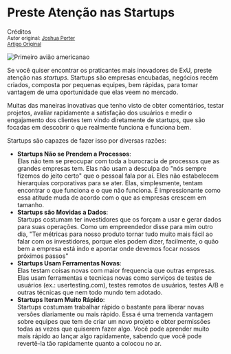 Preste Atenção nas Startups
===========================
Créditos<br/>
<small>Autor original: [Joshua Porter](http://52weeksofux.com/)<br/>[Artigo Original](http://52weeksofux.com/post/584164217/watch-the-startups)</small>

![Primeiro avião americanao](http://media.tumblr.com/tumblr_l25ebkir7C1qz8ohs.png "Primeiro avião americanao")

Se você quiser encontrar os praticantes mais inovadores de ExU, preste atenção nas *startups*. Startups são empresas encubadas, negócios recém criados, composta por pequenas equipes, bem rápidas, para tomar vantagem de uma oportunidade que elas veem no mercado.

Muitas das maneiras inovativas que tenho visto de obter comentários, testar projetos, avaliar rapidamente a satisfação dos usuários e medir o engajamento dos clientes tem vindo diretamente de startups, que são focadas em descobrir o que realmente funciona e funciona bem.

Startups são capazes de fazer isso por diversas razões:

- **Startups Não se Prendem a Processos**:<br/>Elas não tem se preocupar com toda a burocracia de processos que as grandes empresas tem. Elas não usam a desculpa do "nós sempre fizemos do jeito certo" que o pessoal fala por aí. Eles não estabelecem hierarquias corporativas para se ater. Elas, simplesmente, tentam encontrar o que funciona e o que não funciona. É impressionante como essa atitude muda de acordo com o que as empresas crescem em tamanho.
- **Startups são Movidas a Dados**:<br/>Startups costumam ter investidores que os forçam a usar e gerar dados para suas operações. Como um empreendedor disse para mim outro dia, "Ter métricas para nosso produto tornar tudo muito mais fácil ao falar com os investidores, porque eles podem dizer, facilmente, o quão bem a empresa está indo e apontar onde devemos focar nossos próximos passos"
- **Startups Usam Ferramentas Novas**:<br/>Elas testam coisas novas com maior frequencia que outras empresas. Elas usam ferramentas e tecnicas novas como serviços de testes de usuários (ex.: usertesting.com), testes remotos de usuários, testes A/B e outras técnicas que nem todo mundo tem adotado.
- **Startups Iteram Muito Rápido**:<br/>Startups costumam trabalhar rápido o bastante para liberar novas versões diariamente ou mais rápido. Essa é uma tremenda vantagem sobre equipes que tem de criar um novo projeto e obter permissões todas as vezes que quiserem fazer algo. Você pode aprender muito mais rápido ao lançar algo rapidamente, sabendo que você pode revertê-la tão rapidamente quanto a colocou no ar.


